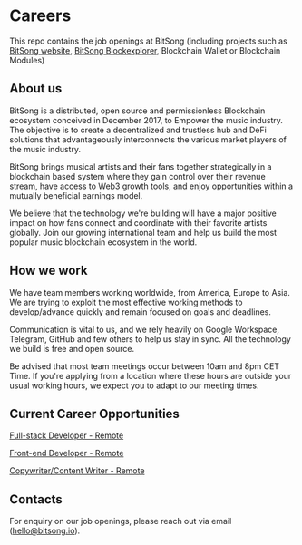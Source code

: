 # Careers

This repo contains the job openings at BitSong (including projects such as [BitSong website](https://bitsong.io/), [BitSong Blockexplorer](https://explorebitsong.com/), Blockchain Wallet or Blockchain Modules)

## About us

BitSong is a distributed, open source and permissionless Blockchain ecosystem conceived in December 2017, to Empower the music industry. The objective is to create a decentralized and trustless hub and DeFi solutions that advantageously interconnects the various market players of the music industry.

BitSong brings musical artists and their fans together strategically in a blockchain based system where they gain control over their revenue stream, have access to Web3 growth tools, and enjoy opportunities within a mutually beneficial earnings model.

We believe that the technology we're building will have a major positive impact on how fans connect and coordinate with their favorite artists globally. Join our growing international team and help us build the most popular music blockchain ecosystem in the world.

## How we work

We have team members working worldwide, from America, Europe to Asia.
We are trying to exploit the most effective working methods to develop/advance quickly and remain focused on goals and deadlines.

Communication is vital to us, and we rely heavily on Google Workspace, Telegram, GitHub and few others to help us stay in sync. All the technology we build is free and open source.

Be advised that most team meetings occur between 10am and 8pm CET Time. If you're applying from a location where these hours are outside your usual working hours, we expect you to adapt to our meeting times.

## Current Career Opportunities

[Full-stack Developer - Remote](https://github.com/bitsongofficial/careers/blob/main/Fullstack_Developer_Remote)

[Front-end Developer - Remote](https://github.com/bitsongofficial/careers/blob/main/Frontend_Developer_Remote.md)

[Copywriter/Content Writer - Remote](https://github.com/bitsongofficial/careers/blob/main/Copywriter_Content_Writer_Remote.md)

## Contacts
For enquiry on our job openings, please reach out via email (hello@bitsong.io).
